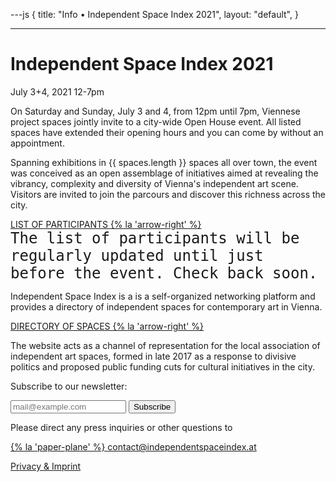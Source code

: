 ---js
{
  title: "Info • Independent Space Index 2021",
  layout: "default",
}

---

# Independent Space Index 2021
July 3+4, 2021
12-7pm

On Saturday and Sunday, July 3 and 4, from 12pm until 7pm, Viennese project spaces jointly invite to a city-wide Open House event. All listed spaces have extended their opening hours and you can come by without an appointment.

<!-- Spanning exhibitions in **{{ numSpaces }}** spaces in **{{ numDistricts }}** municipal districts,  -->
Spanning exhibitions in {{ spaces.length }} spaces all over town, the event was conceived as an open assemblage of initiatives aimed at revealing the vibrancy, complexity and diversity of Vienna's independent art scene. Visitors are invited to join the parcours and discover this richness across the city.

[LIST OF PARTICIPANTS {% la 'arrow-right' %}](/list)  
<span style="font-family: monospace; font-size: 1.5rem">The list of participants will be regularly updated until just before the event. Check back soon.</span>

Independent Space Index is a is a self-organized networking platform and provides a directory of independent spaces for contemporary art in Vienna.

[DIRECTORY OF SPACES {% la 'arrow-right' %}](https://independentspaceindex.at)

The website acts as a channel of representation for the local association of independent art spaces, formed in late 2017 as a response to divisive politics and proposed public funding cuts for cultural initiatives in the city.

Subscribe to our newsletter:
<div class="signup-form-container">
    <form id="signup-form" class="signup-form" action="https://independentspaceindex.us3.list-manage.com/subscribe/post?u=0374c316ca0bed48cd24b414d&amp;id=c15dfe900b&amp;c=callback" method="post" target="_blank">
        <div id="js-form-inputs" class="inputs">
            <input class="c-form__input c-button" type="email" name="EMAIL" id="mce-EMAIL" value="" placeholder="mail@example.com" required>
            <button type="submit" name="subscribe" id="mc-embedded-subscribe" class="c-form__input c-button">
                Subscribe
            </button>
        </div>
    
<div style="position: absolute; left: -5000px;" aria-hidden="true"><input type="text" id="js-validate-robot" name="b_8d7d053576f22631489f1987e_32c3d6d6cf" tabindex="-1" value=""></div>
    
<p id="js-subscribe-response"></p>
</form>
</div>

Please direct any press inquiries or other questions to

[{% la 'paper-plane' %} contact@independentspaceindex.at](mailto:contact@independentspaceindex.at)

[Privacy & Imprint](https://independentspaceindex.at/imprint)